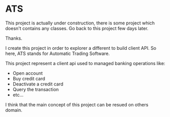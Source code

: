 # ATS

This project is actually under construction, there is some project which doesn't contains any classes. Go back to this project few days later.

Thanks.

I create this project in order to explorer a different to build client API.
So here, ATS stands for Automatic Trading Software.

This project represent a client api used to managed banking operations like:

* Open account
* Buy credit card
* Deactivate a credit card 
* Query the transaction
* etc...

I think that the main concept of this project can be resued on others domain.

